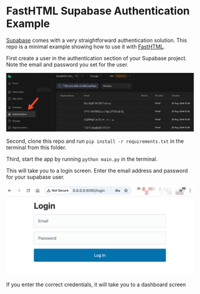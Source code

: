 # FastHTML Supabase Authentication Example

[Supabase](https://supabase.com) comes with a very straightforward authentication solution. This repo is a minimal example showing how to use it with [FastHTML](https://github.com/AnswerDotAI/fasthtml).

First create a user in the authentication section of your Supabase project. Note the email and password you set for the user.

![screenshot](supabase_auth_screenshot.png)

Second, clone this repo and run `pip install -r requirements.txt` in the terminal from this folder.

Third, start the app by running `python main.py` in the terminal.

This will take you to a login screen. Enter the email address and password for your supabase user.

![login_screenshot](login_screenshot.png)

If you enter the correct credentials, it will take you to a dashboard screen
